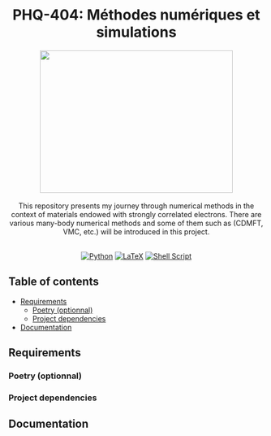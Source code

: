 <h1 align="center">PHQ-404: Méthodes numériques et simulations</h1>

<div align="center">
  <img width="380" height="280" src="./figs/article-1.png">
</div>

<br />

<div align="center">
  This repository presents my journey through numerical methods in the context of materials endowed with strongly correlated electrons. There are various many-body numerical methods and some of them such as (CDMFT, VMC, etc.) will be introduced in this project.
</div>

<br />

<div align="center">
  
  <a href="">![Python](https://img.shields.io/badge/python-3670A0?style=for-the-badge&logo=python&logoColor=ffdd54)</a>
  <a href="">![LaTeX](https://img.shields.io/badge/latex-%23008080.svg?style=for-the-badge&logo=latex&logoColor=white)</a>
  <a href="">![Shell Script](https://img.shields.io/badge/shell_script-%23121011.svg?style=for-the-badge&logo=gnu-bash&logoColor=white)</a>
  
</div>

## Table of contents

- [Requirements](#requirements)
  - [Poetry (optionnal)](#poetry-optionnal)
  - [Project dependencies](#project-dependencies)
- [Documentation](#documentation)

## Requirements

### Poetry (optionnal)

### Project dependencies

## Documentation
